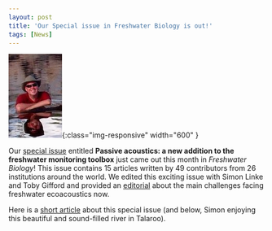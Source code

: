 ```yaml
---
layout: post
title: 'Our Special issue in Freshwater Biology is out!'
tags: [News]
---
```


![diapo](/assets/img/Simon.jpg){:class="img-responsive" width="600" }

Our [special issue](https://onlinelibrary.wiley.com/toc/13652427/2020/65/1) entitled **Passive acoustics: a new addition to the freshwater monitoring toolbox** just came out this month in *Freshwater Biology*! This issue contains 15 articles written by 49 contributors from 26 institutions around the world. We edited this exciting issue with Simon Linke and Toby Gifford and provided an [editorial](/assets/img/Linke_et_al_2020_Six_steps_towards_operationalising_freshwater.pdf) about the main challenges facing freshwater ecoacoustics now.

Here is a [short article](https://news.griffith.edu.au/2020/01/22/fish-shazam-acoustic-monitoring-a-window-into-health-of-waterways/) about this special issue (and below, Simon enjoying this beautiful and sound-filled river in Talaroo).
